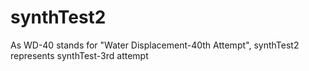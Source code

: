 # synthTest2
As WD-40 stands for "Water Displacement-40th Attempt", synthTest2 represents synthTest-3rd attempt
